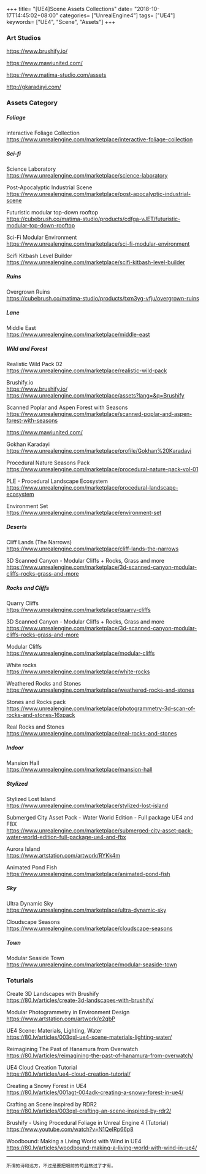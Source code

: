 +++
title= "[UE4]Scene Assets Collections"
date= "2018-10-17T14:45:02+08:00"
categories= ["UnrealEngine4"]
tags= ["UE4"]
keywords= ["UE4", "Scene", "Assets"]
+++

### Art Studios

https://www.brushify.io/

https://www.mawiunited.com/

https://www.matima-studio.com/assets

http://gkaradayi.com/

### Assets Category

##### Foliage

interactive Foliage Collection  
https://www.unrealengine.com/marketplace/interactive-foliage-collection

##### Sci-fi

Science Laboratory  
https://www.unrealengine.com/marketplace/science-laboratory

Post-Apocalyptic Industrial Scene  
https://www.unrealengine.com/marketplace/post-apocalyptic-industrial-scene

Futuristic modular top-down rooftop  
https://cubebrush.co/matima-studio/products/cdfga-vJET/futuristic-modular-top-down-rooftop

Sci-Fi Modular Environment  
https://www.unrealengine.com/marketplace/sci-fi-modular-environment

Scifi Kitbash Level Builder  
https://www.unrealengine.com/marketplace/scifi-kitbash-level-builder

##### Ruins

Overgrown Ruins  
https://cubebrush.co/matima-studio/products/txm3yg-vfju/overgrown-ruins

##### Lane

Middle East  
https://www.unrealengine.com/marketplace/middle-east

##### Wild and Forest

Realistic Wild Pack 02  
https://www.unrealengine.com/marketplace/realistic-wild-pack

Brushify.io  
https://www.brushify.io/
https://www.unrealengine.com/marketplace/assets?lang=&q=Brushify

Scanned Poplar and Aspen Forest with Seasons  
https://www.unrealengine.com/marketplace/scanned-poplar-and-aspen-forest-with-seasons

https://www.mawiunited.com/

Gokhan Karadayi  
https://www.unrealengine.com/marketplace/profile/Gokhan%20Karadayi

Procedural Nature Seasons Pack  
https://www.unrealengine.com/marketplace/procedural-nature-pack-vol-01

PLE - Procedural Landscape Ecosystem
https://www.unrealengine.com/marketplace/procedural-landscape-ecosystem

Environment Set  
https://www.unrealengine.com/marketplace/environment-set

##### Deserts

Cliff Lands (The Narrows)  
https://www.unrealengine.com/marketplace/cliff-lands-the-narrows

3D Scanned Canyon - Modular Cliffs + Rocks, Grass and more  
https://www.unrealengine.com/marketplace/3d-scanned-canyon-modular-cliffs-rocks-grass-and-more

##### Rocks and Cliffs 

Quarry Cliffs  
https://www.unrealengine.com/marketplace/quarry-cliffs

3D Scanned Canyon - Modular Cliffs + Rocks, Grass and more  
https://www.unrealengine.com/marketplace/3d-scanned-canyon-modular-cliffs-rocks-grass-and-more

Modular Cliffs  
https://www.unrealengine.com/marketplace/modular-cliffs

White rocks  
https://www.unrealengine.com/marketplace/white-rocks

Weathered Rocks and Stones  
https://www.unrealengine.com/marketplace/weathered-rocks-and-stones

Stones and Rocks pack  
https://www.unrealengine.com/marketplace/photogrammetry-3d-scan-of-rocks-and-stones-16xpack

Real Rocks and Stones  
https://www.unrealengine.com/marketplace/real-rocks-and-stones

##### Indoor

Mansion Hall  
https://www.unrealengine.com/marketplace/mansion-hall

##### Stylized

Stylized Lost Island  
https://www.unrealengine.com/marketplace/stylized-lost-island

Submerged City Asset Pack - Water World Edition - Full package UE4 and FBX  
https://www.unrealengine.com/marketplace/submerged-city-asset-pack-water-world-edition-full-package-ue4-and-fbx

Aurora Island  
https://www.artstation.com/artwork/RYKk4m

Animated Pond Fish  
https://www.unrealengine.com/marketplace/animated-pond-fish

##### Sky

Ultra Dynamic Sky  
https://www.unrealengine.com/marketplace/ultra-dynamic-sky

Cloudscape Seasons  
https://www.unrealengine.com/marketplace/cloudscape-seasons

##### Town

Modular Seaside Town  
https://www.unrealengine.com/marketplace/modular-seaside-town

### Toturials

Create 3D Landscapes with Brushify  
https://80.lv/articles/create-3d-landscapes-with-brushify/

Modular Photogrammetry in Environment Design  
https://www.artstation.com/artwork/e2qbP

UE4 Scene: Materials, Lighting, Water  
https://80.lv/articles/003qxl-ue4-scene-materials-lighting-water/

Reimagining The Past of Hanamura from Overwatch  
https://80.lv/articles/reimagining-the-past-of-hanamura-from-overwatch/

UE4 Cloud Creation Tutorial  
https://80.lv/articles/ue4-cloud-creation-tutorial/

Creating a Snowy Forest in UE4  
https://80.lv/articles/001agt-004adk-creating-a-snowy-forest-in-ue4/

Crafting an Scene inspired by RDR2  
https://80.lv/articles/003qxl-crafting-an-scene-inspired-by-rdr2/

Brushify - Using Procedural Foliage in Unreal Engine 4 (Tutorial)  
https://www.youtube.com/watch?v=N1QeIRp66p8

Woodbound: Making a Living World with Wind in UE4  
https://80.lv/articles/woodbound-making-a-living-world-with-wind-in-ue4/

***
`所谓的诗和远方，不过是要把眼前的苟且熬过了才有。`